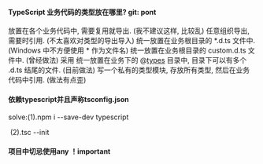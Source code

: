 #### TypeScript 业务代码的类型放在哪里?   git: pont

   放置在各个业务代码中, 需要复用就导出. (我不建议这样, 比较乱)
   任意组织导出, 需要时引用. (不太喜欢对类型的导出导入)
   统一放置在业务根目录的 *.d.ts 文件中. (Windows 中不方便使用 * 作为文件名)
   统一放置在业务根目录的 custom.d.ts 文件中. (曾经做法) 采用
   统一放置在业务下的 @[types](https://www.v2ex.com/member/types) 目录中, 目录下可以有多个 .d.ts 结尾的文件. (目前做法)
   写一个私有的类型模块, 存放所有类型, 然后在业务代码中引用. (做法有点歪)

#### 依赖typescript并且声称tsconfig.json 

   solve:(1).npm i --save-dev typescript 

   ​		 (2).tsc --init

#### 项目中切忌使用any ！important

